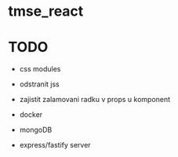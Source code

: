 # tmse_react


# TODO
- css modules
- odstranit jss
- zajistit zalamovani radku v props u komponent

- docker
- mongoDB
- express/fastify server